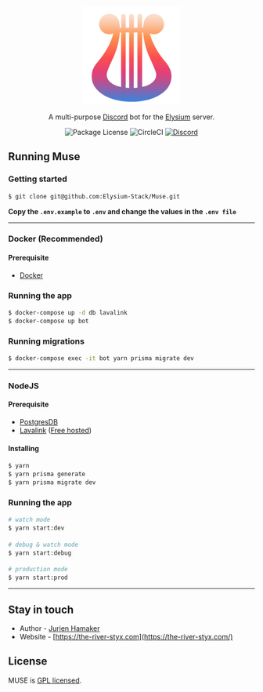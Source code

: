 <p align="center">
  <a href="http://the-river-styx.com/" target="blank"><img src="https://raw.githubusercontent.com/Elysium-Stack/Muse/master/.github/logo.png" width="200" alt="Muse logo" /></a>
</p>

  <p align="center">A multi-purpose <a href="http://discord.com" target="_blank">Discord</a> bot for the <a href="http://the-river-styx.com" target="_blank">Elysium</a> server.</p>
    <p align="center">
      <img src="https://img.shields.io/github/license/elysium-stack/muse" alt="Package License" />
      <img src="https://img.shields.io/github/actions/workflow/status/elysium-stack/muse/deploy.yml" alt="CircleCI" />
      <a href="https://discord.the-river-styx.com" target="_blank"><img src="https://img.shields.io/badge/discord-online-brightgreen.svg" alt="Discord"/></a>
    </p>
  <!--[![Backers on Open Collective](https://opencollective.com/nest/backers/badge.svg)](https://opencollective.com/nest#backer)
  [![Sponsors on Open Collective](https://opencollective.com/nest/sponsors/badge.svg)](https://opencollective.com/nest#sponsor)-->

## Running Muse

### Getting started

```bash
$ git clone git@github.com:Elysium-Stack/Muse.git
```

**Copy the `.env.example` to `.env` and change the values in the `.env file`**

---

### Docker (Recommended)

#### Prerequisite

-   [Docker](https://www.docker.com/)

### Running the app

```bash
$ docker-compose up -d db lavalink
$ docker-compose up bot
```

### Running migrations

```bash
$ docker-compose exec -it bot yarn prisma migrate dev
```

---

### NodeJS

#### Prerequisite

-   [PostgresDB](https://www.postgresql.org/)
-   [Lavalink](https://github.com/freyacodes/Lavalink) ([Free hosted](https://lavalink.darrennathanael.com/NoSSL/lavalink-without-ssl/))

#### Installing

```bash
$ yarn
$ yarn prisma generate
$ yarn prisma migrate dev
```

### Running the app

```bash
# watch mode
$ yarn start:dev

# debug & watch mode
$ yarn start:debug

# production mode
$ yarn start:prod
```

---

## Stay in touch

-   Author - [Jurien Hamaker](https://jurien.dev)
-   Website - [https://the-river-styx.com](https://the-river-styx.com/)

## License

MUSE is [GPL licensed](LICENSE).
